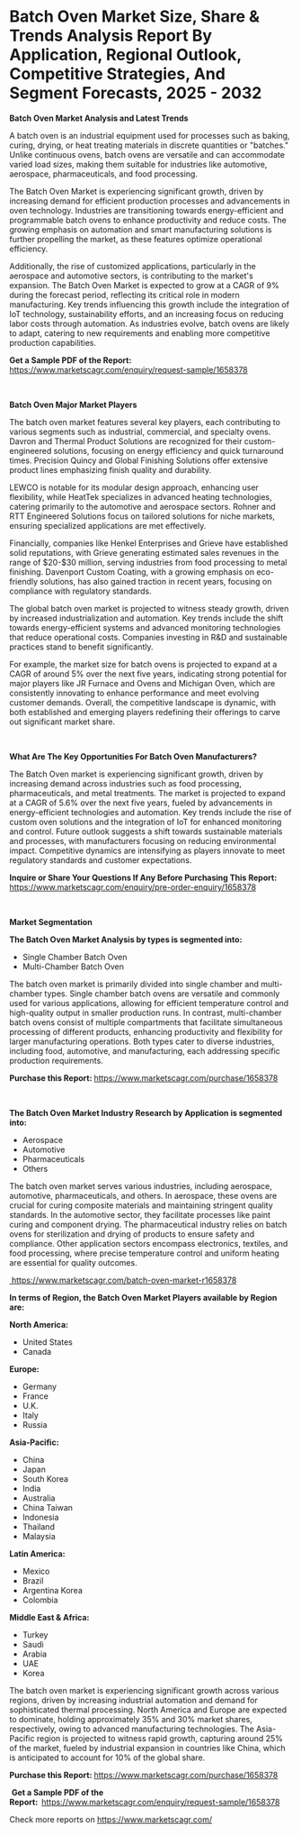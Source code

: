 <p><h1>Batch Oven Market Size, Share & Trends Analysis Report By Application, Regional Outlook, Competitive Strategies, And Segment Forecasts, 2025 - 2032</h1></p><p><strong>Batch Oven Market Analysis and Latest Trends</strong></p>
<p><p>A batch oven is an industrial equipment used for processes such as baking, curing, drying, or heat treating materials in discrete quantities or "batches." Unlike continuous ovens, batch ovens are versatile and can accommodate varied load sizes, making them suitable for industries like automotive, aerospace, pharmaceuticals, and food processing.</p><p>The Batch Oven Market is experiencing significant growth, driven by increasing demand for efficient production processes and advancements in oven technology. Industries are transitioning towards energy-efficient and programmable batch ovens to enhance productivity and reduce costs. The growing emphasis on automation and smart manufacturing solutions is further propelling the market, as these features optimize operational efficiency.</p><p>Additionally, the rise of customized applications, particularly in the aerospace and automotive sectors, is contributing to the market's expansion. The Batch Oven Market is expected to grow at a CAGR of 9% during the forecast period, reflecting its critical role in modern manufacturing. Key trends influencing this growth include the integration of IoT technology, sustainability efforts, and an increasing focus on reducing labor costs through automation. As industries evolve, batch ovens are likely to adapt, catering to new requirements and enabling more competitive production capabilities.</p></p>
<p><strong>Get a Sample PDF of the Report:&nbsp;</strong> <a href="https://www.marketscagr.com/enquiry/request-sample/1658378?utm_campaign=2041&utm_medium=2&utm_source=Github&utm_content=ia&utm_term=08042025&utm_id=batch-oven">https://www.marketscagr.com/enquiry/request-sample/1658378</a></p>
<p>&nbsp;</p>
<p><strong>Batch Oven Major Market Players</strong></p>
<p><p>The batch oven market features several key players, each contributing to various segments such as industrial, commercial, and specialty ovens. Davron and Thermal Product Solutions are recognized for their custom-engineered solutions, focusing on energy efficiency and quick turnaround times. Precision Quincy and Global Finishing Solutions offer extensive product lines emphasizing finish quality and durability.</p><p>LEWCO is notable for its modular design approach, enhancing user flexibility, while HeatTek specializes in advanced heating technologies, catering primarily to the automotive and aerospace sectors. Rohner and RTT Engineered Solutions focus on tailored solutions for niche markets, ensuring specialized applications are met effectively.</p><p>Financially, companies like Henkel Enterprises and Grieve have established solid reputations, with Grieve generating estimated sales revenues in the range of $20-$30 million, serving industries from food processing to metal finishing. Davenport Custom Coating, with a growing emphasis on eco-friendly solutions, has also gained traction in recent years, focusing on compliance with regulatory standards.</p><p>The global batch oven market is projected to witness steady growth, driven by increased industrialization and automation. Key trends include the shift towards energy-efficient systems and advanced monitoring technologies that reduce operational costs. Companies investing in R&D and sustainable practices stand to benefit significantly.</p><p>For example, the market size for batch ovens is projected to expand at a CAGR of around 5% over the next five years, indicating strong potential for major players like JR Furnace and Ovens and Michigan Oven, which are consistently innovating to enhance performance and meet evolving customer demands. Overall, the competitive landscape is dynamic, with both established and emerging players redefining their offerings to carve out significant market share.</p></p>
<p>&nbsp;</p>
<p><strong>What Are The Key Opportunities For Batch Oven Manufacturers?</strong></p>
<p><p>The Batch Oven market is experiencing significant growth, driven by increasing demand across industries such as food processing, pharmaceuticals, and metal treatments. The market is projected to expand at a CAGR of 5.6% over the next five years, fueled by advancements in energy-efficient technologies and automation. Key trends include the rise of custom oven solutions and the integration of IoT for enhanced monitoring and control. Future outlook suggests a shift towards sustainable materials and processes, with manufacturers focusing on reducing environmental impact. Competitive dynamics are intensifying as players innovate to meet regulatory standards and customer expectations.</p></p>
<p><strong>Inquire or Share Your Questions If Any Before Purchasing This Report:</strong> <a href="https://www.marketscagr.com/enquiry/pre-order-enquiry/1658378?utm_campaign=2041&utm_medium=2&utm_source=Github&utm_content=ia&utm_term=08042025&utm_id=batch-oven">https://www.marketscagr.com/enquiry/pre-order-enquiry/1658378</a></p>
<p>&nbsp;</p>
<p><strong>Market Segmentation</strong></p>
<p><strong>The Batch Oven Market Analysis by types is segmented into:</strong></p>
<p><ul><li>Single Chamber Batch Oven</li><li>Multi-Chamber Batch Oven</li></ul></p>
<p><p>The batch oven market is primarily divided into single chamber and multi-chamber types. Single chamber batch ovens are versatile and commonly used for various applications, allowing for efficient temperature control and high-quality output in smaller production runs. In contrast, multi-chamber batch ovens consist of multiple compartments that facilitate simultaneous processing of different products, enhancing productivity and flexibility for larger manufacturing operations. Both types cater to diverse industries, including food, automotive, and manufacturing, each addressing specific production requirements.</p></p>
<p><strong>Purchase this Report:&nbsp;</strong><a href="https://www.marketscagr.com/purchase/1658378?utm_campaign=2041&utm_medium=2&utm_source=Github&utm_content=ia&utm_term=08042025&utm_id=batch-oven">https://www.marketscagr.com/purchase/1658378</a></p>
<p>&nbsp;</p>
<p><strong>The Batch Oven Market Industry Research by Application is segmented into:</strong></p>
<p><ul><li>Aerospace</li><li>Automotive</li><li>Pharmaceuticals</li><li>Others</li></ul></p>
<p><p>The batch oven market serves various industries, including aerospace, automotive, pharmaceuticals, and others. In aerospace, these ovens are crucial for curing composite materials and maintaining stringent quality standards. In the automotive sector, they facilitate processes like paint curing and component drying. The pharmaceutical industry relies on batch ovens for sterilization and drying of products to ensure safety and compliance. Other application sectors encompass electronics, textiles, and food processing, where precise temperature control and uniform heating are essential for quality outcomes.</p></p>
<p><a href="https://www.marketscagr.com/batch-oven-market-r1658378?utm_campaign=2041&utm_medium=2&utm_source=Github&utm_content=ia&utm_term=08042025&utm_id=batch-oven">&nbsp;https://www.marketscagr.com/batch-oven-market-r1658378</a></p>
<p><strong>In terms of Region, the Batch Oven Market Players available by Region are:</strong></p>
<p>
    <p> <strong> North America: </strong>
        <ul>
            <li>United States</li>
            <li>Canada</li>
        </ul>
        </p> 
    <p> <strong> Europe: </strong>
        <ul>
            <li>Germany</li>
            <li>France</li>
            <li>U.K.</li>
            <li>Italy</li>
            <li>Russia</li>
        </ul>
        </p> 
    <p> <strong> Asia-Pacific: </strong>
        <ul>
            <li>China</li>
            <li>Japan</li>
            <li>South Korea</li>
            <li>India</li>
            <li>Australia</li>
            <li>China Taiwan</li>
            <li>Indonesia</li>
            <li>Thailand</li>
            <li>Malaysia</li>
        </ul>
        </p> 
    <p> <strong> Latin America: </strong>
        <ul>
            <li>Mexico</li>
            <li>Brazil</li>
            <li>Argentina Korea</li>
            <li>Colombia</li>
        </ul>
        </p> 
    <p> <strong> Middle East & Africa: </strong>
        <ul>
            <li>Turkey</li>
            <li>Saudi</li>
            <li>Arabia</li>
            <li>UAE</li>
            <li>Korea</li>
        </ul>
    </p>
    </p>
<p><p>The batch oven market is experiencing significant growth across various regions, driven by increasing industrial automation and demand for sophisticated thermal processing. North America and Europe are expected to dominate, holding approximately 35% and 30% market shares, respectively, owing to advanced manufacturing technologies. The Asia-Pacific region is projected to witness rapid growth, capturing around 25% of the market, fueled by industrial expansion in countries like China, which is anticipated to account for 10% of the global share.</p></p>
<p><strong>Purchase this Report: </strong><a href="https://www.marketscagr.com/purchase/1658378?utm_campaign=2041&utm_medium=2&utm_source=Github&utm_content=ia&utm_term=08042025&utm_id=batch-oven">https://www.marketscagr.com/purchase/1658378</a></p>
<p>&nbsp;<strong>Get a Sample PDF of the Report:&nbsp;&nbsp;</strong><a href="https://www.marketscagr.com/enquiry/request-sample/1658378?utm_campaign=2041&utm_medium=2&utm_source=Github&utm_content=ia&utm_term=08042025&utm_id=batch-oven">https://www.marketscagr.com/enquiry/request-sample/1658378</a></p>
<p><strong></strong></p>
<p>Check more reports on <a href="https://www.marketscagr.com/?utm_campaign=2041&utm_medium=2&utm_source=Github&utm_content=ia&utm_term=08042025&utm_id=batch-oven">https://www.marketscagr.com/</a></p>